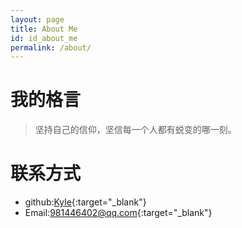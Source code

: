 ```yaml
---
layout: page
title: About Me
id: id_about_me
permalink: /about/
---
```



我的格言
===
> 坚持自己的信仰，坚信每一个人都有蜕变的哪一刻。



联系方式
===


- github:[Kyle](https://github.com/z981446402){:target="_blank"}
- Email:[981446402@qq.com](981446402@qq.com){:target="_blank"}
